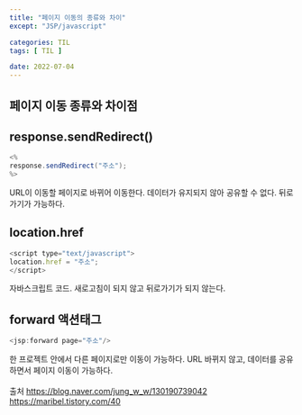 ```yaml
---
title: "페이지 이동의 종류와 차이"
except: "JSP/javascript"

categories: TIL
tags: [ TIL ]

date: 2022-07-04
---
```



## 페이지 이동 종류와 차이점
## response.sendRedirect()
```java
<%
response.sendRedirect("주소");
%>
```
URL이 이동할 페이지로 바뀌어 이동한다. 데이터가 유지되지 않아 공유할 수 없다. 뒤로가기가 가능하다.

## location.href
```javascript
<script type="text/javascript">
location.href = "주소";
</script>
```
자바스크립트 코드. 새로고침이 되지 않고 뒤로가기가 되지 않는다.

## forward 액션태그
```java
<jsp:forward page="주소"/>
```
한 프로젝트 안에서 다른 페이지로만 이동이 가능하다. URL 바뀌지 않고, 데이터를 공유하면서 페이지 이동이 가능하다.
<br>
<br>
출처 <https://blog.naver.com/jung_w_w/130190739042><br>
<https://maribel.tistory.com/40>

<br>
<br>
